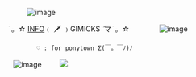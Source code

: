 
‎ ‎ ‎ ‎ ‎‎ ‎ ‎ ‎ ‎ ![image](https://github.com/user-attachments/assets/ac2b49ab-0605-4377-ac3c-63a8d5eba6d1)


  ֺ 。☆ [INFO](https://teamc00l.carrd.co)﹙ 🗡️ ﹚GIMICKS  ݇ マ ֺ 。☆
  ‎ ‎ ‎ ‎ ‎‎ ‎ ‎ ‎ ‎ ‎ ‎ ‎ ‎ ‎ 
![image](https://github.com/user-attachments/assets/9115dd10-2e12-453a-a83a-452218c80cb7)

          ㅤ♡ : for ponytown Σ(￣。￣ﾉ)ﾉ  ִ
‎ ‎ ![image](https://github.com/user-attachments/assets/5b1a05b1-8538-4b9d-9c57-598ee86343ef)
‎ ‎ ‎‎ ‎ ‎ ‎ ‎ ‎ ![](https://komarev.com/ghpvc/?username=lovelyclovers&color=yellow)

